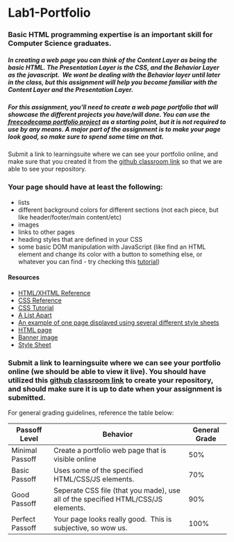 # Lab1-Portfolio


### Basic HTML programming expertise is an important skill for Computer Science graduates.  

##### In creating a web page you can think of the *Content Layer* as being the basic HTML. The *Presentation Layer* is the CSS, and the *Behavior Layer* as the javascript.  We wont be dealing with the Behavior layer until later in the class, but this assignment will help you become familiar with the Content Layer and the Presentation Layer.

##### For this assignment, you'll need to create a web page portfolio that will showcase the different projects you have/will done. You can use the [freecodecamp portfolio project](https://www.freecodecamp.com/challenges/build-a-personal-portfolio-webpage) as a starting point, but it is not required to use by any means. A major part of the assignment is to make your page look good, so make sure to spend some time on that.

Submit a link to learningsuite where we can see your portfolio online, and make sure that you created it from the [github classroom link](https://classroom.github.com/assignment-invitations/69dd9e9ba889cee30a28108ab052cb07) so that we are able to see your repository.

### Your page should have at least the following:

- lists
- different background colors for different sections (not each piece, but like header/footer/main content/etc)
- images
- links to other pages
- heading styles that are defined in your CSS
- some basic DOM manipulation with JavaScript (like find an HTML element and change its color with a button to something else, or whatever you can find - try checking this <a href="http://www.w3schools.com/js/js_htmldom.asp">tutorial</a>)


#### Resources

<ul>
	<li><a href="http://www.w3schools.com/tags/default.asp">HTML/XHTML Reference</a></li>
	<li><a href="http://www.w3schools.com/cssref/">CSS Reference</a></li>
	<li><a href="http://www.csstutorial.net/">CSS Tutorial</a></li>
	<li><a href="http://alistapart.com/topics/design/layout/">A List Apart</a></li>
	<li><a href="http://www.csszengarden.com/">An example of one page displayed using several different style sheets</a></li>
	<li><a href="http://faculty.cs.byu.edu/~clement/CS360/weather.html">HTML page</a></li>
	<li><a href="http://faculty.cs.byu.edu/~clement/CS360/assignments/css/banner.jpg">Banner image</a></li>
	<li><a href="http://faculty.cs.byu.edu/~clement/CS360/assignments/css/360.css">Style Sheet</a></li>
</ul>


### Submit a link to learningsuite where we can see your portfolio online (we should be able to view it live). You should have utilized this [github classroom link](https://classroom.github.com/assignment-invitations/69dd9e9ba889cee30a28108ab052cb07) to create your repository, and should make sure it is up to date when your assignment is submitted.


For general grading guidelines, reference the table below:

Passoff Level	| Behavior| General Grade
---|---|---
Minimal Passoff	| Create a portfolio web page that is visible online | 50%
Basic Passoff	| Uses some of the specified HTML/CSS/JS elements. | 70%
Good Passoff | Seperate CSS file (that you made), use all of the specified HTML/CSS/JS elements. | 90%
Perfect Passoff | Your page looks really good.  This is subjective, so wow us. | 100%
